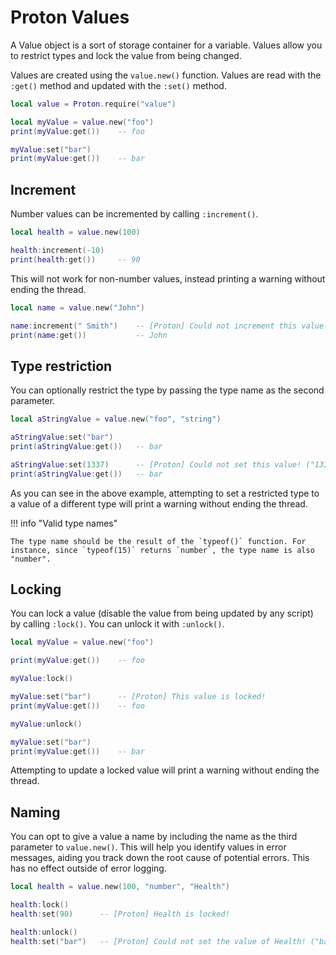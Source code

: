 # Proton Values

A Value object is a sort of storage container for a variable. Values allow you to restrict types and lock the value from being changed.

Values are created using the `value.new()` function. Values are read with the `:get()` method and updated with the `:set()` method.

``` lua linenums="1"
local value = Proton.require("value")

local myValue = value.new("foo")
print(myValue:get())    -- foo

myValue:set("bar")
print(myValue:get())    -- bar
```

## Increment

Number values can be incremented by calling `:increment()`.

``` lua linenums="1"
local health = value.new(100)

health:increment(-10)
print(health:get())     -- 90
```

This will not work for non-number values, instead printing a warning without ending the thread.

``` lua linenums="1"
local name = value.new("John")

name:increment(" Smith")    -- [Proton] Could not increment this value! (" Smith" is not of type number)
print(name:get())           -- John
```

## Type restriction

You can optionally restrict the type by passing the type name as the second parameter.

``` lua linenums="1"
local aStringValue = value.new("foo", "string")

aStringValue:set("bar")
print(aStringValue:get())   -- bar

aStringValue:set(1337)      -- [Proton] Could not set this value! ("1337" is not of type string)
print(aStringValue:get())   -- bar
```

As you can see in the above example, attempting to set a restricted type to a value of a different type will print a warning without ending the thread.

!!! info "Valid type names"

    The type name should be the result of the `typeof()` function. For instance, since `typeof(15)` returns `number`, the type name is also "number".

## Locking

You can lock a value (disable the value from being updated by any script) by calling `:lock()`. You can unlock it with `:unlock()`.

``` lua linenums="1"
local myValue = value.new("foo")

print(myValue:get())    -- foo

myValue:lock()

myValue:set("bar")      -- [Proton] This value is locked!
print(myValue:get())    -- foo

myValue:unlock()

myValue:set("bar")
print(myValue:get())    -- bar
```

Attempting to update a locked value will print a warning without ending the thread.

## Naming

You can opt to give a value a name by including the name as the third parameter to `value.new()`. This will help you identify values in error messages, aiding you track down the root cause of potential errors. This has no effect outside of error logging.

``` lua linenums="1"
local health = value.new(100, "number", "Health")

health:lock()
health:set(90)      -- [Proton] Health is locked!

health:unlock()
health:set("bar")   -- [Proton] Could not set the value of Health! ("bar" is not of type number)
```